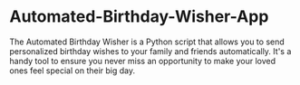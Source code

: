 # Automated-Birthday-Wisher-App
The Automated Birthday Wisher is a Python script that allows you to send personalized birthday wishes to your family and friends automatically. It's a handy tool to ensure you never miss an opportunity to make your loved ones feel special on their big day.
